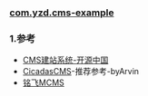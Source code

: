 ### [com.yzd.cms-example](https://github.com/yaozd/com.yzd.cms-example/tree/develop)

### 1.参考
- [CMS建站系统-开源中国](https://gitee.com/explore/cms)
- [CicadasCMS](https://gitee.com/westboy/CicadasCMS)-推荐参考-byArvin
- [铭飞MCMS](https://gitee.com/mingSoft/MCMS)


